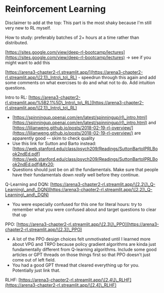 # Reinforcement Learning

Disclaimer to add at the top: This part is the most shaky because I'm still very new to RL myself.&#x20;

How to study: preferably batches of 2+ hours at a time rather than distributed.&#x20;

[https://sites.google.com/view/deep-rl-bootcamp/lectures](https://sites.google.com/view/deep-rl-bootcamp/lectures) -> see if you might want to add this

[https://arena3-chapter2-rl.streamlit.app/](https://arena3-chapter2-rl.streamlit.app/\[2.1]\_Intro\_to\_RL) - speedrun through this again and add some comments on what exercises to do and what not to do. Add intuition questions.&#x20;

Intro to RL: [https://arena3-chapter2-rl.streamlit.app/%5B2.1%5D\_Intro\_to\_RL](https://arena3-chapter2-rl.streamlit.app/\[2.1]\_Intro\_to\_RL)

* [https://spinningup.openai.com/en/latest/spinningup/rl\_intro.html](https://spinningup.openai.com/en/latest/spinningup/rl\_intro.html) and [https://lilianweng.github.io/posts/2018-02-19-rl-overview/](https://lilianweng.github.io/posts/2018-02-19-rl-overview/) are apparently good -- skim to check quality&#x20;
* Use this link for Sutton and Barto instead: [https://web.stanford.edu/class/psych209/Readings/SuttonBartoIPRLBook2ndEd.pdf](https://web.stanford.edu/class/psych209/Readings/SuttonBartoIPRLBook2ndEd.pdf)&#x20;
* Questions should just be on all the fundamentals. Make sure that people have their fundamentals down _really_ well before they continue.&#x20;

Q-Learning and DQN: [https://arena3-chapter2-rl.streamlit.app/\[2.2\]\_Q-Learning\_and\_DQN](https://arena3-chapter2-rl.streamlit.app/\[2.2]\_Q-Learning\_and\_DQN)

* You were especially confused for this one for literal hours: try to remember what you were confused about and target questions to clear that up

PPO: [https://arena3-chapter2-rl.streamlit.app/\[2.3\]\_PPO](https://arena3-chapter2-rl.streamlit.app/\[2.3]\_PPO)

* A lot of the PPO design choices felt unmotivated until I learned more about VPG and TRPO because policy gradient algorithms are kinda just fundamentally different from Q-learning algorithms. Include some good articles or GPT threads on those things first so that PPO doesn't just come out of left field.&#x20;
* You had a good GPT thread that cleared everything up for you. Potentially just link that.&#x20;



RLHF: [https://arena3-chapter2-rl.streamlit.app/\[2.4\]\_RLHF](https://arena3-chapter2-rl.streamlit.app/\[2.4]\_RLHF)
